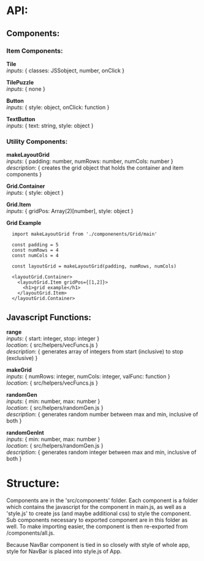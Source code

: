 # API:

## Components:
  
### Item Components:
  
**Tile** <br />
*inputs*: { classes: JSSobject, number, onClick }

**TilePuzzle** <br />
*inputs*: { none }

**Button** <br />
*inputs*: { style: object, onClick: function }

**TextButton** <br />
*inputs*: { text: string, style: object }

### Utility Components:

**makeLayoutGrid** <br />
*inputs*: { padding: number, numRows: number, numCols: number }
*description*: { creates the grid object that holds the container and item components }

**Grid.Container** <br />
*inputs*: { style: object }

**Grid.Item** <br />
*inputs*: { gridPos: Array(2)[number], style: object }

**Grid Example** <br />

      import makeLayoutGrid from './componenents/Grid/main'

      const padding = 5
      const numRows = 4
      const numCols = 4

      const layoutGrid = makeLayoutGrid(padding, numRows, numCols)

      <layoutGrid.Container>
        <layoutGrid.Item gridPos={[1,2]}>
          <h1>grid example</h1>
        </layoutGrid.Item>
      </layoutGrid.Container>

## Javascript Functions:

**range** <br />
*inputs*: { start: integer, stop: integer } <br />
*location*: { src/helpers/vecFuncs.js } <br />
*description*: { generates array of integers from start (inclusive) to stop (exclusive) }

**makeGrid** <br />
*inputs*: { numRows: integer, numCols: integer, valFunc: function }  <br />
*location*: { src/helpers/vecFuncs.js }

**randomGen** <br />
*inputs*: { min: number, max: number } <br />
*location*: { src/helpers/randomGen.js } <br />
*description*: { generates random number between max and min, inclusive of both }

**randomGenInt** <br />
*inputs*: { min: number, max: number } <br />
*location*: { src/helpers/randomGen.js } <br />
*description*: { generates random integer between max and min, inclusive of both }

# Structure:

Components are in the 'src/components' folder. Each component is a folder which contains the javascript
for the component in main.js, as well as a 'style.js' to create jss (and maybe additional css) to style the component. Sub components necessary to exported component are in this folder as well. To make importing easier, the component is then re-exported from /components/all.js.

Because NavBar component is tied in so closely with style of whole app,
style for NavBar is placed into style.js of App.